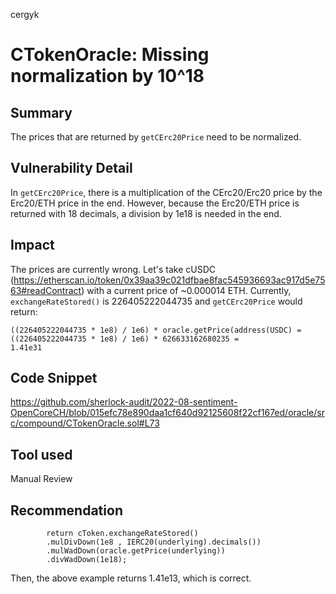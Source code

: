 cergyk
# CTokenOracle: Missing normalization by 10^18

## Summary
The prices that are returned by `getCErc20Price` need to be normalized.

## Vulnerability Detail
In `getCErc20Price`, there is a multiplication of the CErc20/Erc20 price by the Erc20/ETH price in the end. However, because the Erc20/ETH price is returned with 18 decimals, a division by 1e18 is needed in the end.

## Impact
The prices are currently wrong.
Let's take cUSDC (https://etherscan.io/token/0x39aa39c021dfbae8fac545936693ac917d5e7563#readContract) with a current price of ~0.000014 ETH. Currently, `exchangeRateStored()` is 226405222044735 and `getCErc20Price` would return:
```
((226405222044735 * 1e8) / 1e6) * oracle.getPrice(address(USDC) = 
((226405222044735 * 1e8) / 1e6) * 626633162680235 = 
1.41e31 
```

## Code Snippet
https://github.com/sherlock-audit/2022-08-sentiment-OpenCoreCH/blob/015efc78e890daa1cf640d92125608f22cf167ed/oracle/src/compound/CTokenOracle.sol#L73

## Tool used

Manual Review

## Recommendation
```
        return cToken.exchangeRateStored()
        .mulDivDown(1e8 , IERC20(underlying).decimals())
        .mulWadDown(oracle.getPrice(underlying))
        .divWadDown(1e18);
```
Then, the above example returns 1.41e13, which is correct.